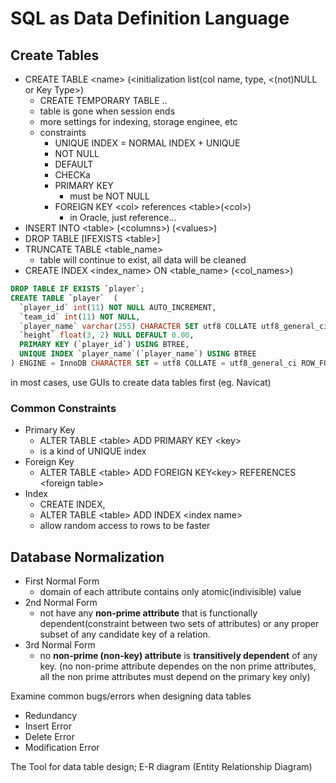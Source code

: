 # SQL as Data Definition Language

## Create Tables

* CREATE TABLE &lt;name&gt; \(&lt;initialization list\(col name, type, &lt;\(not\)NULL or Key Type&gt;\)
  * CREATE TEMPORARY TABLE ..
  * table is gone when session ends
  * more settings for indexing, storage enginee, etc
  * constraints
    * UNIQUE INDEX = NORMAL INDEX + UNIQUE
    * NOT NULL
    * DEFAULT
    * CHECKa
    * PRIMARY KEY
      * must be NOT NULL
    * FOREIGN KEY \<col\> references \<table\>(\<col\>)
      * in Oracle, just reference...
* INSERT INTO &lt;table&gt; \(&lt;columns&gt;\) (&lt;values&gt;\)
* DROP TABLE [IFEXISTS &lt;table&gt;]
* TRUNCATE TABLE <table_name>
  * table will continue to exist, all data will be cleaned
* CREATE INDEX <index_name> ON <table_name> (<col_names>)

```SQL
DROP TABLE IF EXISTS `player`;
CREATE TABLE `player`  (
  `player_id` int(11) NOT NULL AUTO_INCREMENT,
  `team_id` int(11) NOT NULL,
  `player_name` varchar(255) CHARACTER SET utf8 COLLATE utf8_general_ci NOT NULL,
  `height` float(3, 2) NULL DEFAULT 0.00,
  PRIMARY KEY (`player_id`) USING BTREE,
  UNIQUE INDEX `player_name`(`player_name`) USING BTREE
) ENGINE = InnoDB CHARACTER SET = utf8 COLLATE = utf8_general_ci ROW_FORMAT = Dynamic;
```

in most cases, use GUIs to create data tables first \(eg. Navicat\)

### Common Constraints

* Primary Key
  * ALTER TABLE &lt;table&gt; ADD PRIMARY KEY &lt;key&gt;
  * is a kind of UNIQUE index
* Foreign Key
  * ALTER TABLE &lt;table&gt; ADD FOREIGN KEY&lt;key&gt; REFERENCES &lt;foreign table&gt;
* Index
  * CREATE INDEX,
  * ALTER TABLE &lt;table&gt; ADD INDEX &lt;index name&gt;
  * allow random access to rows to be faster

## Database Normalization

* First Normal Form
  * domain of each attribute contains only atomic\(indivisible\) value
* 2nd Normal Form
  * not have any **non-prime attribute** that is functionally dependent\(constraint between two sets of attributes\) or any proper subset of any candidate key of a relation.
* 3rd Normal Form
  * no **non-prime \(non-key\) attribute** is **transitively dependent** of any key. \(no non-prime attribute dependes on the non prime attributes, all the non prime attributes must depend on the primary key only\)

Examine common bugs/errors when designing data tables

* Redundancy
* Insert Error
* Delete Error
* Modification Error

The Tool for data table design; E-R diagram \(Entity Relationship Diagram\)
